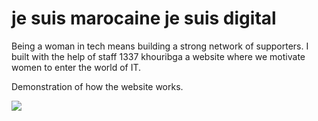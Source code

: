 # je suis marocaine je suis digital


Being a woman in tech means building a strong network of supporters.
I built with the help of staff 1337 khouribga a website where we motivate women to enter the world of IT.

Demonstration of how the website works.

<img src="./videos-readme/Home.gif" />
